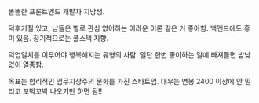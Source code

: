 똘똘한 프론트엔드 개발자 지망생. 

덕후기질 있고, 남들은 별로 관심 없어하는 어려운 이론 같은 거 좋아함. 백엔드에도 흥미 있음. 장기적으로는 풀스택 지향. 

덕업일치를 이루어야 행복해지는 유형의 사람. 일단 한번 좋아하는 일에 빠져들면 밤낮없이 열중함.

목표는 합리적인 업무지상주의 문화를 가진 스타트업. 대우는 연봉 2400 이상에 안 밀리고 꼬박꼬박 나오기만 하면 됨!!
